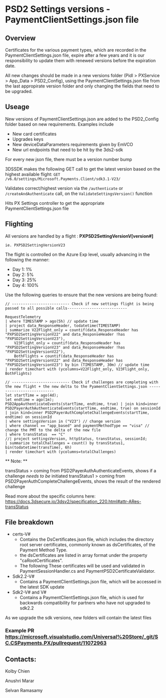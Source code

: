 # PSD2 Settings versions - PaymentClientSettings.json file

## Overview
Certificates for the various payment types, which are recorded in the PaymentClientSettings.json file, expire after a few years and it is our responsibility to update them with renewed versions before the expiration date. 

All new changes should be made in a new versions folder (Pidl > PXService > App_Data > PSD2_Config), using the PaymentClientSettings.json file from the last appropirate version folder and only changing the fields that need to be upgraded. 

## Useage

New versions of PaymentClientSettings.json are added to the PSD2_Config folder based on new requirements. Examples include 

- New card certificates
- Upgrades keys 
- New deviceDataParameters requirements given by EmVCO
- New url endpoints that need to be hit by the 3ds2-sdk

For every new json file, there must be a version number bump

3DSSDK makes the following GET call to get the latest version based on the highest available flight: 
`GET /v6.0/settings/Microsoft.Payments.Client/sdk3.1-V23/`

Validates correct/highest version via the `/authenticate` or `/createAndAuthenticate` call, on the `ValidateSettingsVersion()` function

Hits PX Settings controller to get the appropriate PaymentClientSettings.json file

## Flighting

All versions are handled by a flight : **PXPSD2SettingVersionV[version#]**

    ie. PXPSD2SettingVersionV23

The flight is controlled on the Azure Exp level, usually advancing in the following the manner: 

- Day 1: 1% 
- Day 2: 5%
- Day 3: 25%
- Day 4: 100%

Use the following queries to ensure that the new versions are being found: 

```
// -------------------------- Check if new settings flight is being passed to all possible calls---------------------------

RequestTelemetry
| where TIMESTAMP > ago(5h) // update time
| project data_ResponseHeader, todatetime(TIMESTAMP)
| summarize V22Flight_only = countif(data_ResponseHeader has "PXPSD2SettingVersionV22" and data_ResponseHeader !has "PXPSD2SettingVersionV23"),
    V23Flight_only = countif(data_ResponseHeader has "PXPSD2SettingVersionV23" and data_ResponseHeader !has "PXPSD2SettingVersionV22"),
    BothFlights = countif(data_ResponseHeader has "PXPSD2SettingVersionV22" and data_ResponseHeader has "PXPSD2SettingVersionV23") by bin (TIMESTAMP, 30m) // update time
| render timechart with (ycolumns=V22Flight_only, V23Flight_only, BothFlights) 

// -------------------------- Check if challenges are completing with the new flight + the new delta to the PyamentClientSettings.json ---------------------------
let startTime = ago(4d);
let endtime = ago(1m);
PSD2AppAuthenticateEvents(startTime, endtime, true) | join kind=inner PSD2PayerAuthAuthenticateEvents(startTime, endtime, true) on sessionId | join kind=inner PSD2PayerAuthCompleteChallengeEvents(startTime, endtime) on sessionId
| where settingsVersion in ("V23") // change version
| where channel == "app_based" and paymentMethodType == "visa" // change the PMT to the delta of the new file
| where transStatus  == "C"
//| project settingsVersion, httpStatus, transStatus, sessionId;
| summarize totalChallenges = count() by transStatus1, bin(todatetime(transTime), 6h)
| render timechart with (ycolumns=totalChallenges)
```
** Note: **  

transStatus > coming from PSD2PayerAuthAuthenticateEvents, shows if a challenge *needs to be* initiated
transStatus1 > coming from PSD2PayerAuthCompleteChallengeEvents, shows the result of the rendered challenge


Read more about the specific columns here: https://docs.3dsecure.io/3dsv2/specification_220.html#attr-ARes-transStatus


## File breakdown
- certs-V#
    - Contains the DsCertificates.json file, which includes the directory root server certificates, commonly known as dsCertificates, of the Payment Method Type. 
    - the dsCertificates are listed in array format under the property "caRootCertificates". 
    - The following These certificates will be used and validated in PaymentSessionHandler.cs and PaymentPSD2CertificateValidator. 
- Sdk2.2-V#
    - Contains a PaymentClientSettings.json file, which will be accessed in the latest SDK update
- Sdk2-V# and V#
    - Contains a PaymentClientSettings.json file, which is used for backwards compatibility for partners who have not upgraded to sdk2.2

As we upgrade the sdk versions, new folders will contain the latest files

### Example PR https://microsoft.visualstudio.com/Universal%20Store/_git/SC.CSPayments.PX/pullrequest/11072963

## Contacts: 
Kolby Chien

Anushri Marar

Selvan Ramasamy
